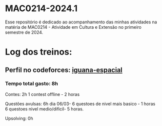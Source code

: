 # MAC0214-2024.1
Esse repositório é dedicado ao acompanhamento das minhas atividades na matéria de MAC0214 - Atividade em Cultura e Extensão no primeiro semestre de 2024.

# Log dos treinos:

## Perfil no codeforces: [iguana-espacial](https://codeforces.com/profile/Iguana-espacial)

### Tempo total gasto: 8h

Contes: 2h
1 contest offline - 2 horas

Questões avulsas: 6h
dia 06/03- 6 questoes de nivel mais basico - 1 horas
6 questoes nivel medio/dificil- 5 horas.

Upsolving: 0h
